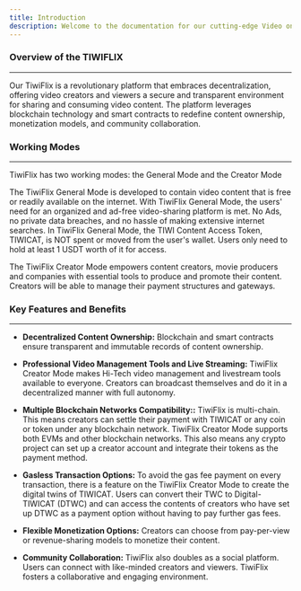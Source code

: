 ```yaml
---
title: Introduction
description: Welcome to the documentation for our cutting-edge Video on Demand (VOD) Decentralized Application (DApp), TiwiFlix. This comprehensive guide is designed to provide users with detailed information on how to navigate and maximize the features of our decentralized video streaming platform.
---
```


### Overview of the TIWIFLIX

---

Our TiwiFlix is a revolutionary platform that embraces decentralization, offering video creators and viewers a secure and transparent environment for sharing and consuming video content. The platform leverages blockchain technology and smart contracts to redefine content ownership, monetization models, and community collaboration.

### Working Modes

---
TiwiFlix has two working modes: the General Mode and the Creator Mode

The TiwiFlix General Mode is developed to contain video content that is free or readily available on the internet. With TiwiFlix General Mode, the users' need for an organized and ad-free video-sharing platform is met. No Ads, no private data breaches, and no hassle of making extensive internet searches. In TiwiFlix General Mode, the TIWI Content Access Token, TIWICAT, is NOT spent or moved from the user's wallet. Users only need to hold at least 1 USDT worth of it for access.

The TiwiFlix Creator Mode empowers content creators, movie producers and companies with essential tools to produce and promote their content. Creators will be able to manage their payment structures and gateways.

### Key Features and Benefits

---

- **Decentralized Content Ownership:** Blockchain and smart contracts ensure transparent and immutable records of content ownership.
- **Professional Video Management Tools and Live Streaming:** TiwiFlix Creator Mode makes Hi-Tech video management and livestream tools available to everyone. Creators can broadcast themselves and do it in a decentralized manner with full autonomy.
- **Multiple Blockchain Networks Compatibility::** TiwiFlix is multi-chain. This means creators can settle their payment with TIWICAT or any coin or token under any blockchain network. TiwiFlix Creator Mode supports both EVMs and other blockchain networks. This also means any crypto project can set up a creator account and integrate their tokens as the payment method.

- **Gasless Transaction Options:** To avoid the gas fee payment on every transaction, there is a feature on the TiwiFlix Creator Mode to create the digital twins of TIWICAT. Users can convert their TWC to Digital-TIWICAT (DTWC) and can access the contents of creators who have set up DTWC as a payment option without having to pay further gas fees.

- **Flexible Monetization Options:** Creators can choose from pay-per-view or revenue-sharing models to monetize their content.
- **Community Collaboration:** TiwiFlix also doubles as a social platform. Users can connect with like-minded creators and viewers. TiwiFlix fosters a collaborative and engaging environment.
